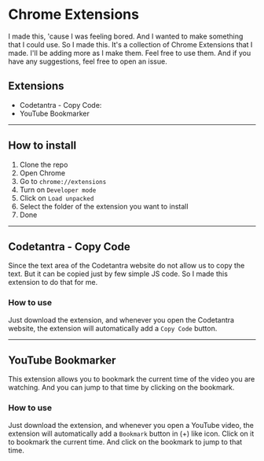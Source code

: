 # Chrome Extensions

I made this, 'cause I was feeling bored. And I wanted to make something that I could use. So I made this. It's a collection of Chrome Extensions that I made. I'll be adding more as I make them. Feel free to use them. And if you have any suggestions, feel free to open an issue.

## Extensions

- Codetantra - Copy Code:
- YouTube Bookmarker

---

## How to install

1. Clone the repo
2. Open Chrome
3. Go to `chrome://extensions`
4. Turn on `Developer mode`
5. Click on `Load unpacked`
6. Select the folder of the extension you want to install
7. Done

---

## Codetantra - Copy Code

Since the text area of the Codetantra website do not allow us to copy the text. But it can be copied just by few simple JS code. So I made this extension to do that for me.

### How to use

Just download the extension, and whenever you open the Codetantra website, the extension will automatically add a `Copy Code` button.

---

## YouTube Bookmarker

This extension allows you to bookmark the current time of the video you are watching. And you can jump to that time by clicking on the bookmark.

### How to use

Just download the extension, and whenever you open a YouTube video, the extension will automatically add a `Bookmark` button in (+) like icon. Click on it to bookmark the current time. And click on the bookmark to jump to that time.
